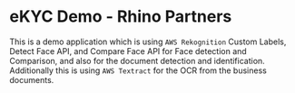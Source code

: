 # eKYC Demo - Rhino Partners

This is a demo application which is using `AWS Rekognition` Custom Labels, Detect Face API, and Compare Face API for Face detection and Comparison, and also for the document detection and identification. Additionally this is using `AWS Textract` for the OCR from the business documents.


